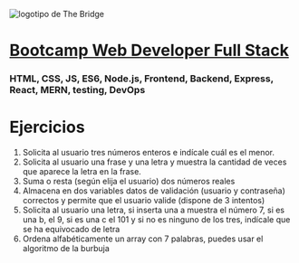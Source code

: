 ![logotipo de The Bridge](https://user-images.githubusercontent.com/27650532/77754601-e8365180-702b-11ea-8bed-5bc14a43f869.png  "logotipo de The Bridge")


# [Bootcamp Web Developer Full Stack](https://www.thebridge.tech/bootcamps/bootcamp-fullstack-developer/)

### HTML, CSS,  JS, ES6, Node.js, Frontend, Backend, Express, React, MERN, testing, DevOps

# Ejercicios

1. Solicita al usuario tres números enteros e indícale cuál es el menor.
2. Solicita al usuario una frase y una letra y muestra la cantidad de veces que aparece la letra en la frase.
3. Suma o resta (según elija el usuario) dos números reales
4. Almacena en dos variables datos de validación (usuario y contraseña) correctos y permite que el usuario valide (dispone de 3 intentos)
5. Solicita al usuario una letra, si inserta una a muestra el número 7, si es una b, el 9, si es una c el 101 y si no es ninguno de los tres, indícale que se ha equivocado de letra
6. Ordena alfabéticamente un array con 7 palabras, puedes usar el algoritmo de la burbuja
